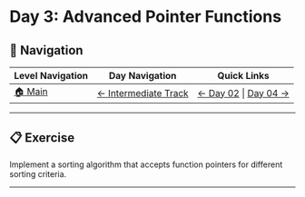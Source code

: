 # Day 3: Advanced Pointer Functions

## 🔗 Navigation

| Level Navigation | Day Navigation | Quick Links |
|------------------|----------------|-------------|
| [🏠 Main](../../README.md) | [← Intermediate Track](../README.md) | [← Day 02](../Day02/) \| [Day 04 →](../Day04/) |

---

## 📋 Exercise

Implement a sorting algorithm that accepts function pointers for different sorting criteria.

---
